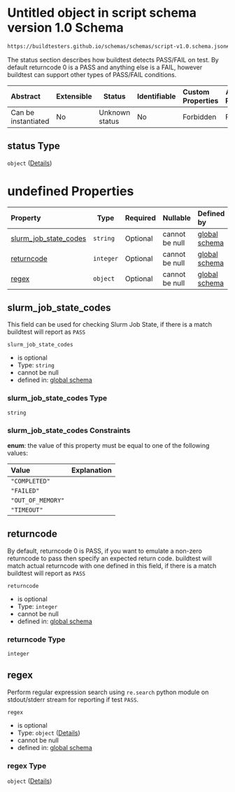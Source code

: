 # Untitled object in script schema version 1.0 Schema

```txt
https://buildtesters.github.io/schemas/schemas/script-v1.0.schema.json#/properties/status
```

The status section describes how buildtest detects PASS/FAIL on test. By default returncode 0 is a PASS and anything else is a FAIL, however buildtest can support other types of PASS/FAIL conditions.


| Abstract            | Extensible | Status         | Identifiable | Custom Properties | Additional Properties | Access Restrictions | Defined In                                                                         |
| :------------------ | ---------- | -------------- | ------------ | :---------------- | --------------------- | ------------------- | ---------------------------------------------------------------------------------- |
| Can be instantiated | No         | Unknown status | No           | Forbidden         | Forbidden             | none                | [script-v1.0.schema.json\*](../out/script-v1.0.schema.json "open original schema") |

## status Type

`object` ([Details](global-definitions-status.md))

# undefined Properties

| Property                                        | Type      | Required | Nullable       | Defined by                                                                                                                                                                                                   |
| :---------------------------------------------- | --------- | -------- | -------------- | :----------------------------------------------------------------------------------------------------------------------------------------------------------------------------------------------------------- |
| [slurm_job_state_codes](#slurm_job_state_codes) | `string`  | Optional | cannot be null | [global schema](global-definitions-status-properties-slurm_job_state_codes.md "https&#x3A;//buildtesters.github.io/schemas/schemas/global.schema.json#/definitions/status/properties/slurm_job_state_codes") |
| [returncode](#returncode)                       | `integer` | Optional | cannot be null | [global schema](global-definitions-status-properties-returncode.md "https&#x3A;//buildtesters.github.io/schemas/schemas/global.schema.json#/definitions/status/properties/returncode")                       |
| [regex](#regex)                                 | `object`  | Optional | cannot be null | [global schema](global-definitions-status-properties-regex.md "https&#x3A;//buildtesters.github.io/schemas/schemas/global.schema.json#/definitions/status/properties/regex")                                 |

## slurm_job_state_codes

This field can be used for checking Slurm Job State, if there is a match buildtest will report as `PASS` 


`slurm_job_state_codes`

-   is optional
-   Type: `string`
-   cannot be null
-   defined in: [global schema](global-definitions-status-properties-slurm_job_state_codes.md "https&#x3A;//buildtesters.github.io/schemas/schemas/global.schema.json#/definitions/status/properties/slurm_job_state_codes")

### slurm_job_state_codes Type

`string`

### slurm_job_state_codes Constraints

**enum**: the value of this property must be equal to one of the following values:

| Value             | Explanation |
| :---------------- | ----------- |
| `"COMPLETED"`     |             |
| `"FAILED"`        |             |
| `"OUT_OF_MEMORY"` |             |
| `"TIMEOUT"`       |             |

## returncode

By default, returncode 0 is PASS, if you want to emulate a non-zero returncode to pass then specify an expected return code. buildtest will match actual returncode with one defined in this field, if there is a match buildtest will report as `PASS`


`returncode`

-   is optional
-   Type: `integer`
-   cannot be null
-   defined in: [global schema](global-definitions-status-properties-returncode.md "https&#x3A;//buildtesters.github.io/schemas/schemas/global.schema.json#/definitions/status/properties/returncode")

### returncode Type

`integer`

## regex

Perform regular expression search using `re.search` python module on stdout/stderr stream for reporting if test `PASS`. 


`regex`

-   is optional
-   Type: `object` ([Details](global-definitions-status-properties-regex.md))
-   cannot be null
-   defined in: [global schema](global-definitions-status-properties-regex.md "https&#x3A;//buildtesters.github.io/schemas/schemas/global.schema.json#/definitions/status/properties/regex")

### regex Type

`object` ([Details](global-definitions-status-properties-regex.md))
